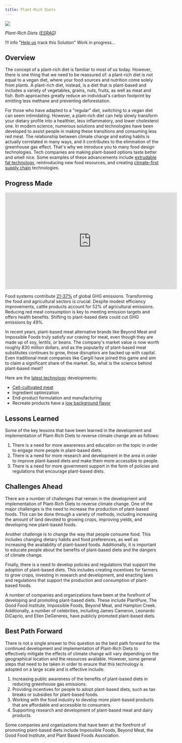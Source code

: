 ```yaml
---
title: Plant-Rich Diets
---
```

![](/img/plant-rich-diets.png)

*Plant-Rich Diets ([ESRAG](https://esragdev.com/project/plant-rich-diets/))*

!!! info "[Help us](../../contribute) track this Solution"
    Work in progress...

## Overview

The concept of a plant-rich diet is familiar to most of us today. However, there is one thing that we need to be reassured of: a plant-rich diet is not equal to a vegan diet, where your food sources and nutrition come solely from plants. A plant-rich diet, instead, is a diet that is plant-based and includes a variety of vegetables, grains, nuts, fruits, as well as meat and fish. Both approaches greatly reduce an individual's carbon footprint by emitting less methane and preventing deforestation.

For those who have adapted to a "regular" diet, switching to a vegan diet can seem intimidating. However, a plant-rich diet can help slowly transform your dietary profile into a healthier, less inflammatory, and lower cholesterol one. In modern science, numerous solutions and technologies have been developed to assist people in making these transitions and consuming less red meat. The relationship between climate change and eating habits is actually correlated in many ways, and it contributes to the elimination of the greenhouse gas effect. That's why we introduce you to many food design technologies. Tech companies are making plant-based options taste better and smell nice. Some examples of these advancements include [extrudable fat technology](https://www.forbes.com/sites/johncumbers/2021/05/13/how-new-technology-is-making-plant-based-foods-taste-and-look-better/?sh=313d3d50585e), reintroducing new food resources, and creating [climate-first supply chain](https://www.forbes.com/sites/shaynaharris/2023/01/19/food-technologies-to-curb-climate-change/?sh=55722cd734d3) technologies.

## Progress Made

<iframe width="560" height="315" src="https://www.youtube.com/embed/72HecM0wCrY" title="YouTube video player" frameborder="0" allow="accelerometer; autoplay; clipboard-write; encrypted-media; gyroscope; picture-in-picture; web-share" allowfullscreen></iframe>

Food systems contribute [21-37%](https://www.ncbi.nlm.nih.gov/pmc/articles/PMC9024616/) of global GHG emissions. Transforming the food and agricultural sectors is crucial. Despite modest efficiency improvements, cattle products account for 52% of agricultural emissions. Reducing red meat consumption is key to meeting emission targets and offers health benefits. Shifting to plant-based diets could cut GHG emissions by 49%.

In recent years, plant-based meat alternative brands like Beyond Meat and Impossible Foods truly satisfy our craving for meat, even though they are made up of soy, lentils, or beans. The company's market value is now worth roughly 830 million dollars, and as the popularity of plant-based meat substitutes continues to grow, those disruptors are backed up with capital. Even traditional meat companies like Cargill have joined this game and aim to claim a significant share of the market. So, what is the science behind plant-based meat?

Here are the [latest technology](https://gfi.org/science/the-science-of-plant-based-meat/) developments:

* [Cell-cultivated meat](https://abcnews.go.com/GMA/Food/fda-approves-1st-cell-cultivated-meat-upside-foods/story?id=100278334)
* Ingredient optimization
* End-product formulation and manufacturing
* Recreate products have a [low background flavor](https://gfi.org/blog/2023-outlook-the-state-of-the-plant-based-meat-category/)

## Lessons Learned

Some of the key lessons that have been learned in the development and implementation of Plant-Rich Diets to reverse climate change are as follows: 

1. There is a need for more awareness and education on the topic in order to engage more people in plant-based diets.
2. There is a need for more research and development in the area in order to improve plant-based diets and make them more accessible to people.
3. There is a need for more government support in the form of policies and regulations that encourage plant-based diets.

## Challenges Ahead

There are a number of challenges that remain in the development and implementation of Plant-Rich Diets to reverse climate change. One of the major challenges is the need to increase the production of plant-based foods. This can be done through a variety of methods, including increasing the amount of land devoted to growing crops, improving yields, and developing new plant-based foods.

Another challenge is to change the way that people consume food. This includes changing dietary habits and food preferences, as well as increasing the availability of plant-based foods. Additionally, it is important to educate people about the benefits of plant-based diets and the dangers of climate change.

Finally, there is a need to develop policies and regulations that support the adoption of plant-based diets. This includes creating incentives for farmers to grow crops, investing in research and development, and enacting laws and regulations that support the production and consumption of plant-based foods.

A number of companies and organizations have been at the forefront of developing and promoting plant-based diets. These include PlantPure, The Good Food Institute, Impossible Foods, Beyond Meat, and Hampton Creek. Additionally, a number of celebrities, including James Cameron, Leonardo DiCaprio, and Ellen DeGeneres, have publicly promoted plant-based diets.

## Best Path Forward

There is not a single answer to this question as the best path forward for the continued development and implementation of Plant-Rich Diets to effectively mitigate the effects of climate change will vary depending on the geographical location and the resources available. However, some general steps that need to be taken in order to ensure that this technology is adopted on a large scale and is effective include:

1. Increasing public awareness of the benefits of plant-based diets in reducing greenhouse gas emissions.
2. Providing incentives for people to adopt plant-based diets, such as tax breaks or subsidies for plant-based foods.
3. Working with the food industry to develop more plant-based products that are affordable and accessible to consumers.
4. Supporting research and development of plant-based meat and dairy products.

Some companies and organizations that have been at the forefront of promoting plant-based diets include Impossible Foods, Beyond Meat, the Good Food Institute, and Plant Based Foods Association.